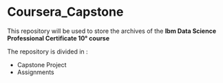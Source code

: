 # Coursera_Capstone
 This repository will be used to store the archives of the **Ibm Data Science Professional Certificate 10° course**
 
 The repository is divided in :
 * Capstone Project
 * Assignments
 


